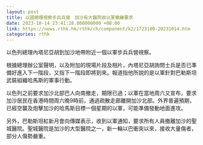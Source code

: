 ```yaml
---
layout: post
title: 以國總理視察步兵兵營　加沙有大醫院收以軍撤離要求
date: 2023-10-14 23:41:28.000000000 +08:00
link: https://news.rthk.hk/rthk/ch/component/k2/1723180-20231014.htm
categories: rthk
---
```


以色列總理內塔尼亞胡到加沙地帶附近一個以軍步兵兵營視察。

根據總理辦公室聲明，以及附加的現場片段及相片，內塔尼亞胡詢問士兵是否已準備好進入下一階段，又指下一階段即將到來。報道指他所說的是以軍針對巴勒斯坦武裝組織哈馬斯的軍事行動。

以色列之前要求加沙北部巴人向南撤走，期限已過；以軍在當地周六又宣布，要求加沙居民在香港時間周六晚9時前，通過疏散走廊離開加沙北部。外界普遍預期，已經空襲及炮擊加沙的哈馬斯目標一個星期的以軍，可能準備發動地面進攻。

另外，巴勒斯坦紅新月會向傳媒表示，收到以軍通知，要求所有人員撤離加沙的聖城醫院。聖城醫院是加沙的大型醫院之一，新一輪以巴衝突以來，接收大量傷者，部分人傷勢嚴重。
